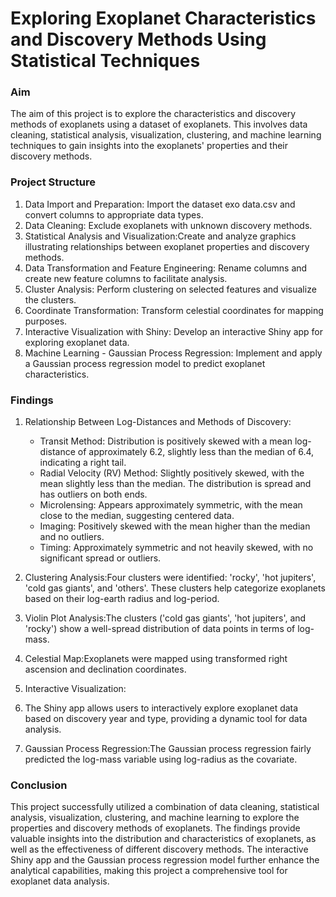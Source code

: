 # Exploring Exoplanet Characteristics and Discovery Methods Using Statistical Techniques

### Aim
The aim of this project is to explore the characteristics and discovery methods of exoplanets using a dataset of exoplanets. This involves data cleaning, statistical analysis, visualization, clustering, and machine learning techniques to gain insights into the exoplanets' properties and their discovery methods.

### Project Structure

1) Data Import and Preparation: Import the dataset exo data.csv and convert columns to appropriate data types.
2) Data Cleaning: Exclude exoplanets with unknown discovery methods.
3) Statistical Analysis and Visualization:Create and analyze graphics illustrating relationships between exoplanet properties and discovery methods.
4) Data Transformation and Feature Engineering: Rename columns and create new feature columns to facilitate analysis.
5) Cluster Analysis: Perform clustering on selected features and visualize the clusters.
6) Coordinate Transformation: Transform celestial coordinates for mapping purposes.
7) Interactive Visualization with Shiny: Develop an interactive Shiny app for exploring exoplanet data.
8) Machine Learning - Gaussian Process Regression: Implement and apply a Gaussian process regression model to predict exoplanet characteristics.

### Findings
1) Relationship Between Log-Distances and Methods of Discovery:
   - Transit Method: Distribution is positively skewed with a mean log-distance of approximately 6.2, slightly less than the median of 6.4, indicating a right tail.
   - Radial Velocity (RV) Method: Slightly positively skewed, with the mean slightly less than the median. The distribution is spread and has outliers on both ends.
   - Microlensing: Appears approximately symmetric, with the mean close to the median, suggesting centered data.
   - Imaging: Positively skewed with the mean higher than the median and no outliers.
   - Timing: Approximately symmetric and not heavily skewed, with no significant spread or outliers.
     
2) Clustering Analysis:Four clusters were identified: 'rocky', 'hot jupiters', 'cold gas giants', and 'others'. These clusters help categorize exoplanets based on their log-earth radius and log-period.
3) Violin Plot Analysis:The clusters ('cold gas giants', 'hot jupiters', and 'rocky') show a well-spread distribution of data points in terms of log-mass.
4) Celestial Map:Exoplanets were mapped using transformed right ascension and declination coordinates.
5) Interactive Visualization:
6) The Shiny app allows users to interactively explore exoplanet data based on discovery year and type, providing a dynamic tool for data analysis.
7) Gaussian Process Regression:The Gaussian process regression fairly predicted the log-mass variable using log-radius as the covariate. 

### Conclusion
This project successfully utilized a combination of data cleaning, statistical analysis, visualization, clustering, and machine learning to explore the properties and discovery methods of exoplanets. The findings provide valuable insights into the distribution and characteristics of exoplanets, as well as the effectiveness of different discovery methods. The interactive Shiny app and the Gaussian process regression model further enhance the analytical capabilities, making this project a comprehensive tool for exoplanet data analysis.

